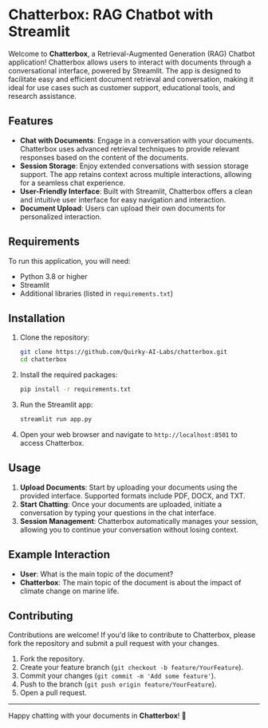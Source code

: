 # Chatterbox: RAG Chatbot with Streamlit

Welcome to **Chatterbox**, a Retrieval-Augmented Generation (RAG) Chatbot application! Chatterbox allows users to interact with documents through a conversational interface, powered by Streamlit. The app is designed to facilitate easy and efficient document retrieval and conversation, making it ideal for use cases such as customer support, educational tools, and research assistance.

## Features

- **Chat with Documents**: Engage in a conversation with your documents. Chatterbox uses advanced retrieval techniques to provide relevant responses based on the content of the documents.
- **Session Storage**: Enjoy extended conversations with session storage support. The app retains context across multiple interactions, allowing for a seamless chat experience.
- **User-Friendly Interface**: Built with Streamlit, Chatterbox offers a clean and intuitive user interface for easy navigation and interaction.
- **Document Upload**: Users can upload their own documents for personalized interaction.

## Requirements

To run this application, you will need:

- Python 3.8 or higher
- Streamlit
- Additional libraries (listed in `requirements.txt`)

## Installation

1. Clone the repository:

   ```bash
   git clone https://github.com/Quirky-AI-Labs/chatterbox.git
   cd chatterbox
   ```

2. Install the required packages:

   ```bash
   pip install -r requirements.txt
   ```

3. Run the Streamlit app:

   ```bash
   streamlit run app.py
   ```

4. Open your web browser and navigate to `http://localhost:8501` to access Chatterbox.

## Usage

1. **Upload Documents**: Start by uploading your documents using the provided interface. Supported formats include PDF, DOCX, and TXT.
2. **Start Chatting**: Once your documents are uploaded, initiate a conversation by typing your questions in the chat interface.
3. **Session Management**: Chatterbox automatically manages your session, allowing you to continue your conversation without losing context.

## Example Interaction

- **User**: What is the main topic of the document?
- **Chatterbox**: The main topic of the document is about the impact of climate change on marine life.

## Contributing

Contributions are welcome! If you'd like to contribute to Chatterbox, please fork the repository and submit a pull request with your changes.

1. Fork the repository.
2. Create your feature branch (`git checkout -b feature/YourFeature`).
3. Commit your changes (`git commit -m 'Add some feature'`).
4. Push to the branch (`git push origin feature/YourFeature`).
5. Open a pull request.

---

Happy chatting with your documents in **Chatterbox**! 🚀
